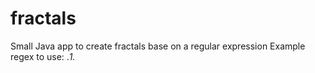 # fractals
Small Java app to create fractals base on a regular expression
Example regex to use: .*1.*
